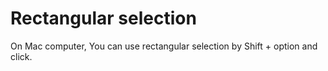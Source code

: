 # Rectangular selection

On Mac computer, You can use rectangular selection by Shift + option and click.
